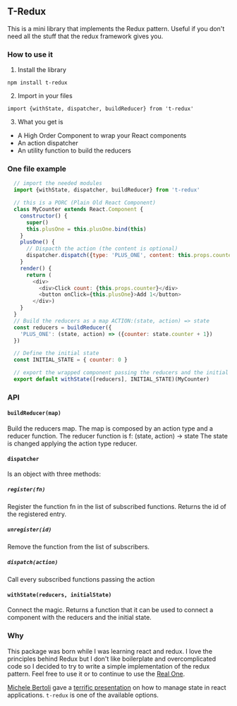 ## T-Redux

This is a mini library that implements the Redux pattern.
Useful if you don't need all the stuff that the redux framework gives you.

### How to use it
1) Install the library
  ```
  npm install t-redux
  ```

2) Import in your files
  ```
  import {withState, dispatcher, buildReducer} from 't-redux'
  ```

3) What you get is
  - A High Order Component to wrap your React components
  - An action dispatcher
  - An utility function to build the reducers

### One file example

  ```javascript
    // import the needed modules
    import {withState, dispatcher, buildReducer} from 't-redux'

    // this is a PORC (Plain Old React Component)
    class MyCounter extends React.Component {
      constructor() {
        super()
        this.plusOne = this.plusOne.bind(this)
      }
      plusOne() {
        // Dispacth the action (the content is optional)
        dispatcher.dispatch({type: 'PLUS_ONE', content: this.props.counter})
      }
      render() {
        return (
          <div>
            <div>Click count: {this.props.counter}</div>
            <button onClick={this.plusOne}>Add 1</button>
          </div>)
      }
    }
    // Build the reducers as a map ACTION:(state, action) => state
    const reducers = buildReducer({
      'PLUS_ONE': (state, action) => ({counter: state.counter + 1})
    })

    // Define the initial state
    const INITIAL_STATE = { counter: 0 }

    // export the wrapped component passing the reducers and the initial state
    export default withState([reducers], INITIAL_STATE)(MyCounter)
  ```

### API

#### `buildReducer(map)`
Build the reducers map. The map is composed by an action type and a reducer function. The reducer function is  f: (state, action) -> state
The state is changed applying the action type reducer.

#### `dispatcher`
Is an object with three methods:
##### `register(fn)`
Register the function fn in the list of subscribed functions. Returns the id of the registered entry.
##### `unregister(id)`
Remove the function from the list of subscribers.
##### `dispatch(action)`
Call every subscribed functions passing the action

#### `withState(reducers, initialState)`
Connect the magic. Returns a function that it can be used to connect a component with the reducers and the initial state.


### Why
This package was born while I was learning react and redux. I love the principles behind Redux but I don't like boilerplate and overcomplicated code so I decided to try to write a simple implementation of the redux pattern.
Feel free to use it or to continue to use the [Real One](https://github.com/reactjs/redux).

[Michele Bertoli](https://github.com/MicheleBertoli) gave a [terrific presentation](https://speakerdeck.com/michelebertoli/setstate-ftw) on how to manage state in react applications. `t-redux` is one of the available options.
